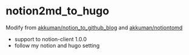 # notion2md_to_hugo

Modify from [akkuman/notion_to_github_blog](https://github.com/akkuman/notion_to_github_blog) and [akkuman/notiontomd](https://github.com/akkuman/notiontomd)

- support to notion-client 1.0.0
- follow my notion and hugo setting
